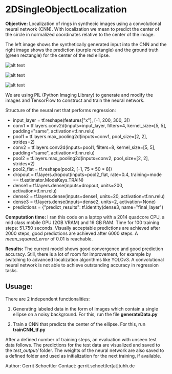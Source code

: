 # 2DSingleObjectLocalization
**Objective:** Localization of rings in synthecic images using a convolutional neural network (CNN). With localization we mean to predict the center of the circle in normalized coordinates relative to the center of the image. 

The left image shows the synthetically generated input into the CNN and the right image shows the prediction (purple rectangle) and the ground truth (green rectangle) for the center of the red ellipse. 

![alt text](https://github.com/gerritschoe/2DSingleObjectLocalization/blob/e11cbce7fb32a05510c5109a5198e8f6cdb123ef/test_output/7.png "Prediction Examples 1") 

![alt text](https://github.com/gerritschoe/2DSingleObjectLocalization/blob/master/test_output/1115_pred.png "Prediction Examples 2")

![alt text](https://github.com/gerritschoe/2DSingleObjectLocalization/blob/master/test_output/1679_pred.png "Prediction Examples 3")


We are using PIL (Python Imaging Library) to generate and modify the images and TensorFlow to construct and train the neural network. 

Structure of the neural net that performs regression: 
- input_layer = tf.reshape(features["x"], [-1, 200, 300, 3])
- conv1 = tf.layers.conv2d(inputs=input_layer, filters=4, kernel_size=[5, 5], padding="same", activation=tf.nn.relu)
- pool1 = tf.layers.max_pooling2d(inputs=conv1, pool_size=[2, 2], strides=2)
- conv2 = tf.layers.conv2d(inputs=pool1, filters=8, kernel_size=[5, 5], padding="same", activation=tf.nn.relu)
- pool2 = tf.layers.max_pooling2d(inputs=conv2, pool_size=[2, 2], strides=2)
- pool2_flat = tf.reshape(pool2, [-1, 75 * 50 * 8])
- dropout = tf.layers.dropout(inputs=pool2_flat, rate=0.4, training=mode == tf.estimator.ModeKeys.TRAIN)
- dense1 = tf.layers.dense(inputs=dropout, units=200, activation=tf.nn.relu)
- dense2 = tf.layers.dense(inputs=dense1, units=20, activation=tf.nn.relu)
- dense3 = tf.layers.dense(inputs=dense2, units=2, activation=None)
- predictions = {"predict_results": tf.identity(dense3, name="final_layer")

**Computation time:** 
I ran this code on a laptop with a 2014 quadcore CPU, a mid class mobile GPU (2GB VRAM) and 16 GB RAM. 
Time for 100 training steps: 51.750 seconds. 
Visually acceptable predictions are achieved after 2000 steps, good predictions are achieved after 6000 steps. 
A _mean_squared_error_ of 0.01 is reachable. 

**Results:**
The current model shows good convergence and good prediction accuracy. 
Still, there is a lot of room for improvement, for example by switching to advanced localization algorithms like YOLOv3.
A convolutional neural network is not able to achieve outstanding accuracy in regression tasks. 

## Usuage: 

There are 2 independent functionalities: 

1. Generating labeled data in the form of images which contain a single ellipse on a noisy background.
For this, run the file **generateData.py**

2. Train a CNN that predicts the center of the ellipse. 
For this, run **trainCNN_tf.py**

After a defined number of training steps, an evaluation with unseen test data follows. The predictions for the test data are visualized and saved to the _test_output/_ folder. The weights of the neural network are also saved to a defined folder and used as initialization for the next training, if available.

Author: Gerrit Schoettler
Contact: gerrit.schoettler[at]tuhh.de

